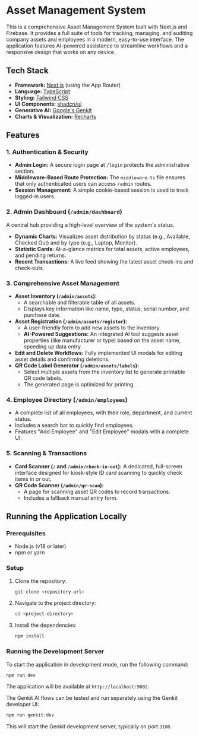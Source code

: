 # Asset Management System

This is a comprehensive Asset Management System built with Next.js and Firebase. It provides a full suite of tools for tracking, managing, and auditing company assets and employees in a modern, easy-to-use interface. The application features AI-powered assistance to streamline workflows and a responsive design that works on any device.

## Tech Stack

- **Framework:** [Next.js](https://nextjs.org/) (using the App Router)
- **Language:** [TypeScript](https://www.typescriptlang.org/)
- **Styling:** [Tailwind CSS](https://tailwindcss.com/)
- **UI Components:** [shadcn/ui](https://ui.shadcn.com/)
- **Generative AI:** [Google's Genkit](https://firebase.google.com/docs/genkit)
- **Charts & Visualization:** [Recharts](https://recharts.org/)

## Features

### 1. Authentication & Security
- **Admin Login:** A secure login page at `/login` protects the administrative section.
- **Middleware-Based Route Protection:** The `middleware.ts` file ensures that only authenticated users can access `/admin` routes.
- **Session Management:** A simple cookie-based session is used to track logged-in users.

### 2. Admin Dashboard (`/admin/dashboard`)
A central hub providing a high-level overview of the system's status.
- **Dynamic Charts:** Visualizes asset distribution by status (e.g., Available, Checked Out) and by type (e.g., Laptop, Monitor).
- **Statistic Cards:** At-a-glance metrics for total assets, active employees, and pending returns.
- **Recent Transactions:** A live feed showing the latest asset check-ins and check-outs.

### 3. Comprehensive Asset Management
- **Asset Inventory (`/admin/assets`):**
  - A searchable and filterable table of all assets.
  - Displays key information like name, type, status, serial number, and purchase date.
- **Asset Registration (`/admin/assets/register`):**
  - A user-friendly form to add new assets to the inventory.
  - **AI-Powered Suggestions:** An integrated AI tool suggests asset properties (like manufacturer or type) based on the asset name, speeding up data entry.
- **Edit and Delete Workflows:** Fully implemented UI modals for editing asset details and confirming deletions.
- **QR Code Label Generator (`/admin/assets/labels`):**
  - Select multiple assets from the inventory list to generate printable QR code labels.
  - The generated page is optimized for printing.

### 4. Employee Directory (`/admin/employees`)
- A complete list of all employees, with their role, department, and current status.
- Includes a search bar to quickly find employees.
- Features "Add Employee" and "Edit Employee" modals with a complete UI.

### 5. Scanning & Transactions
- **Card Scanner (`/` and `/admin/check-in-out`):** A dedicated, full-screen interface designed for kiosk-style ID card scanning to quickly check items in or out.
- **QR Code Scanner (`/admin/qr-scan`):**
  - A page for scanning asset QR codes to record transactions.
  - Includes a fallback manual entry form.

## Running the Application Locally

### Prerequisites
- Node.js (v18 or later)
- npm or yarn

### Setup
1. Clone the repository:
   ```bash
   git clone <repository-url>
   ```
2. Navigate to the project directory:
   ```bash
   cd <project-directory>
   ```
3. Install the dependencies:
   ```bash
   npm install
   ```

### Running the Development Server
To start the application in development mode, run the following command:
```bash
npm run dev
```
The application will be available at `http://localhost:9002`.

The Genkit AI flows can be tested and run separately using the Genkit developer UI:
```bash
npm run genkit:dev
```
This will start the Genkit development server, typically on port `3100`.
